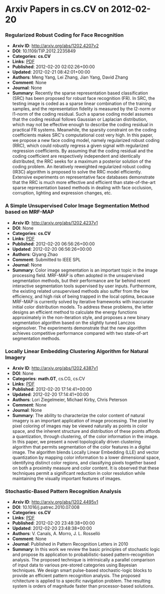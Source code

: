 # Arxiv Papers in cs.CV on 2012-02-20
### Regularized Robust Coding for Face Recognition
- **Arxiv ID**: http://arxiv.org/abs/1202.4207v2
- **DOI**: 10.1109/TIP.2012.2235849
- **Categories**: **cs.CV**
- **Links**: [PDF](http://arxiv.org/pdf/1202.4207v2)
- **Published**: 2012-02-20 02:02:26+00:00
- **Updated**: 2012-02-21 08:42:01+00:00
- **Authors**: Meng Yang, Lei Zhang, Jian Yang, David Zhang
- **Comment**: None
- **Journal**: None
- **Summary**: Recently the sparse representation based classification (SRC) has been proposed for robust face recognition (FR). In SRC, the testing image is coded as a sparse linear combination of the training samples, and the representation fidelity is measured by the l2-norm or l1-norm of the coding residual. Such a sparse coding model assumes that the coding residual follows Gaussian or Laplacian distribution, which may not be effective enough to describe the coding residual in practical FR systems. Meanwhile, the sparsity constraint on the coding coefficients makes SRC's computational cost very high. In this paper, we propose a new face coding model, namely regularized robust coding (RRC), which could robustly regress a given signal with regularized regression coefficients. By assuming that the coding residual and the coding coefficient are respectively independent and identically distributed, the RRC seeks for a maximum a posterior solution of the coding problem. An iteratively reweighted regularized robust coding (IR3C) algorithm is proposed to solve the RRC model efficiently. Extensive experiments on representative face databases demonstrate that the RRC is much more effective and efficient than state-of-the-art sparse representation based methods in dealing with face occlusion, corruption, lighting and expression changes, etc.



### A Simple Unsupervised Color Image Segmentation Method based on MRF-MAP
- **Arxiv ID**: http://arxiv.org/abs/1202.4237v1
- **DOI**: None
- **Categories**: **cs.CV**
- **Links**: [PDF](http://arxiv.org/pdf/1202.4237v1)
- **Published**: 2012-02-20 06:56:26+00:00
- **Updated**: 2012-02-20 06:56:26+00:00
- **Authors**: Qiyang Zhao
- **Comment**: Submitted to IEEE SPL
- **Journal**: None
- **Summary**: Color image segmentation is an important topic in the image processing field. MRF-MAP is often adopted in the unsupervised segmentation methods, but their performance are far behind recent interactive segmentation tools supervised by user inputs. Furthermore, the existing related unsupervised methods also suffer from the low efficiency, and high risk of being trapped in the local optima, because MRF-MAP is currently solved by iterative frameworks with inaccurate initial color distribution models. To address these problems, the letter designs an efficient method to calculate the energy functions approximately in the non-iteration style, and proposes a new binary segmentation algorithm based on the slightly tuned Lanczos eigensolver. The experiments demonstrate that the new algorithm achieves competitive performance compared with two state-of-art segmentation methods.



### Locally Linear Embedding Clustering Algorithm for Natural Imagery
- **Arxiv ID**: http://arxiv.org/abs/1202.4387v1
- **DOI**: None
- **Categories**: **math.GT**, cs.CG, cs.CV
- **Links**: [PDF](http://arxiv.org/pdf/1202.4387v1)
- **Published**: 2012-02-20 17:14:41+00:00
- **Updated**: 2012-02-20 17:14:41+00:00
- **Authors**: Lori Ziegelmeier, Michael Kirby, Chris Peterson
- **Comment**: None
- **Journal**: None
- **Summary**: The ability to characterize the color content of natural imagery is an important application of image processing. The pixel by pixel coloring of images may be viewed naturally as points in color space, and the inherent structure and distribution of these points affords a quantization, through clustering, of the color information in the image. In this paper, we present a novel topologically driven clustering algorithm that permits segmentation of the color features in a digital image. The algorithm blends Locally Linear Embedding (LLE) and vector quantization by mapping color information to a lower dimensional space, identifying distinct color regions, and classifying pixels together based on both a proximity measure and color content. It is observed that these techniques permit a significant reduction in color resolution while maintaining the visually important features of images.



### Stochastic-Based Pattern Recognition Analysis
- **Arxiv ID**: http://arxiv.org/abs/1202.4495v1
- **DOI**: 10.1016/j.patrec.2010.07.008
- **Categories**: **cs.CV**
- **Links**: [PDF](http://arxiv.org/pdf/1202.4495v1)
- **Published**: 2012-02-20 23:48:38+00:00
- **Updated**: 2012-02-20 23:48:38+00:00
- **Authors**: V. Canals, A. Morro, J. L. Rosselló
- **Comment**: None
- **Journal**: Published in Pattern Recognition Letters in 2010
- **Summary**: In this work we review the basic principles of stochastic logic and propose its application to probabilistic-based pattern-recognition analysis. The proposed technique is intrinsically a parallel comparison of input data to various pre-stored categories using Bayesian techniques. We design smart pulse-based stochastic-logic blocks to provide an efficient pattern recognition analysis. The proposed rchitecture is applied to a specific navigation problem. The resulting system is orders of magnitude faster than processor-based solutions.



